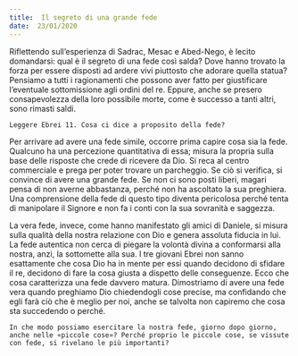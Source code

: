 ```yaml
---
title:  Il segreto di una grande fede
date:  23/01/2020
---
```


Riflettendo sull’esperienza di Sadrac, Mesac e Abed-Nego, è lecito domandarsi: qual è il segreto di una fede così salda? Dove hanno trovato la forza per essere disposti ad ardere vivi piuttosto che adorare quella statua? Pensiamo a tutti i ragionamenti che possono aver fatto per giustificare l’eventuale sottomissione agli ordini del re. Eppure, anche se presero consapevolezza della loro possibile morte, come è successo a tanti altri, sono rimasti saldi.

`Leggere Ebrei 11. Cosa ci dice a proposito della fede?`

Per arrivare ad avere una fede simile, occorre prima capire cosa sia la fede. Qualcuno ha una percezione quantitativa di essa; misura la propria sulla base delle risposte che crede di ricevere da Dio. Si reca al centro commerciale e prega per poter trovare un parcheggio. Se ciò si verifica, si convince di avere una grande fede. Se non ci sono posti liberi, magari pensa di non averne abbastanza, perché non ha ascoltato la sua preghiera. Una comprensione della fede di questo tipo diventa pericolosa perché tenta di manipolare il Signore e non fa i conti con la sua sovranità e saggezza.

La vera fede, invece, come hanno manifestato gli amici di Daniele, si misura sulla qualità della nostra relazione con Dio e genera assoluta fiducia in lui. La fede autentica non cerca di piegare la volontà divina a conformarsi alla nostra, anzi, la sottomette alla sua. I tre giovani Ebrei non sanno esattamente che cosa Dio ha in mente per essi quando decidono di sfidare il re, decidono di fare la cosa giusta a dispetto delle conseguenze. Ecco che cosa caratterizza una fede davvero matura. Dimostriamo di avere una fede vera quando preghiamo Dio chiedendogli cose precise, ma confidando che egli farà ciò che è meglio per noi, anche se talvolta non capiremo che cosa sta succedendo o perché.

`In che modo possiamo esercitare la nostra fede, giorno dopo giorno, anche nelle «piccole cose»? Perché proprio le piccole cose, se vissute con fede, si rivelano le più importanti?`